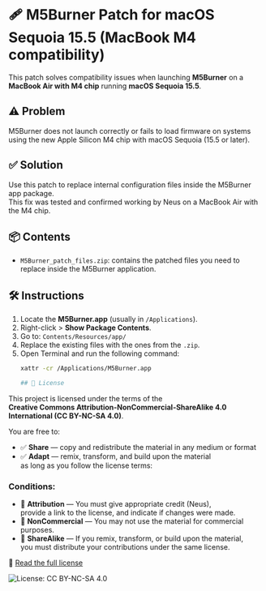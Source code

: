 # 🩹 M5Burner Patch for macOS Sequoia 15.5 (MacBook M4 compatibility)

This patch solves compatibility issues when launching **M5Burner** on a **MacBook Air with M4 chip** running **macOS Sequoia 15.5**.

## ⚠️ Problem

M5Burner does not launch correctly or fails to load firmware on systems using the new Apple Silicon M4 chip with macOS Sequoia (15.5 or later).

## ✅ Solution

Use this patch to replace internal configuration files inside the M5Burner app package.  
This fix was tested and confirmed working by Neus on a MacBook Air with the M4 chip.

## 📦 Contents

- `M5Burner_patch_files.zip`: contains the patched files you need to replace inside the M5Burner application.

## 🛠️ Instructions

1. Locate the **M5Burner.app** (usually in `/Applications`).
2. Right-click > **Show Package Contents**.
3. Go to: `Contents/Resources/app/`
4. Replace the existing files with the ones from the `.zip`.
5. Open Terminal and run the following command:
   ```bash
   xattr -cr /Applications/M5Burner.app

   ## 📜 License

This project is licensed under the terms of the  
**Creative Commons Attribution-NonCommercial-ShareAlike 4.0 International (CC BY-NC-SA 4.0)**.

You are free to:
- ✅ **Share** — copy and redistribute the material in any medium or format  
- ✅ **Adapt** — remix, transform, and build upon the material  
  as long as you follow the license terms:

### Conditions:
- 🧾 **Attribution** — You must give appropriate credit (Neus),  
  provide a link to the license, and indicate if changes were made.
- 🚫 **NonCommercial** — You may not use the material for commercial purposes.
- 🔁 **ShareAlike** — If you remix, transform, or build upon the material,  
  you must distribute your contributions under the same license.

🔗 [Read the full license](https://creativecommons.org/licenses/by-nc-sa/4.0/)

![License: CC BY-NC-SA 4.0](https://img.shields.io/badge/License-CC%20BY--NC--SA%204.0-lightgrey.svg)

